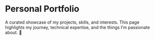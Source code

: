 # Personal Portfolio
A curated showcase of my projects, skills, and interests. This page highlights my journey, technical expertise, and the things I’m passionate about. 🚀
